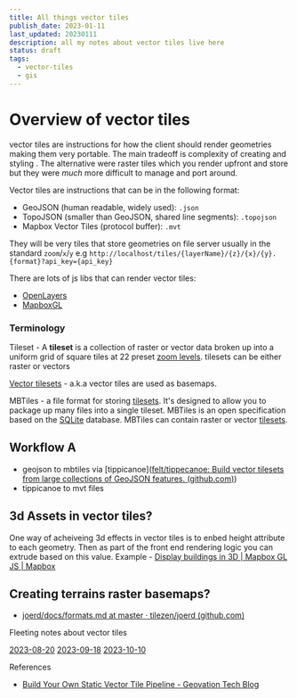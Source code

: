 ```yaml
---
title: All things vector tiles
publish_date: 2023-01-11
last_updated: 20230111
description: all my notes about vector tiles live here
status: draft
tags:
  - vector-tiles
  - gis
---
```


# Overview of vector tiles

vector tiles are instructions for how the client should render geometries making them very portable. The main tradeoff is complexity of creating and styling . The alternative were raster tiles which you render upfront and store but they were _much_ more difficult to manage and port around.

Vector tiles are instructions that can be in the following format:

- GeoJSON (human readable, widely used): `.json`
- TopoJSON (smaller than GeoJSON, shared line segments): `.topojson`
- Mapbox Vector Tiles (protocol buffer): `.mvt`

They will be very tiles that store geometries on file server usually in the standard `zoom`/`x`/`y` e.g `http://localhost/tiles/{layerName}/{z}/{x}/{y}.{format}?api_key={api_key}`


There are lots of js libs that can render vector tiles:
- [OpenLayers](http://openlayers.org/)
- [MapboxGL](https://www.mapbox.com/mapbox-gl/)

### Terminology

Tileset - A **tileset** is a collection of raster or vector data broken up into a uniform grid of square tiles at 22 preset [zoom levels](https://docs.mapbox.com/help/glossary/zoom-level/). tilesets can be either raster or vectors


[Vector tilesets](https://docs.mapbox.com/help/glossary/tileset/#vector-tilesets) - a.k.a vector tiles are used as basemaps.

MBTiles - a file format for storing [tilesets](https://docs.mapbox.com/help/glossary/tileset/). It's designed to allow you to package up many files into a single tileset.  MBTiles is an open specification based on the [SQLite](https://sqlite.org/) database. MBTiles can contain raster or vector [tilesets](https://docs.mapbox.com/help/glossary/tileset/).



## Workflow A

- geojson to mbtiles via [tippicanoe]([felt/tippecanoe: Build vector tilesets from large collections of GeoJSON features. (github.com)](https://github.com/felt/tippecanoe))
- tippicanoe to mvt files


## 3d Assets in vector tiles? 

One way of acheiveing 3d effects in vector tiles is to enbed height attribute to each geometry. Then as part of the front end rendering logic you can extrude based on this value. Example - [Display buildings in 3D | Mapbox GL JS | Mapbox](https://docs.mapbox.com/mapbox-gl-js/example/3d-buildings/)

 

## Creating terrains raster basemaps?
- [joerd/docs/formats.md at master · tilezen/joerd (github.com)](https://github.com/tilezen/joerd/blob/master/docs/formats.md)







Fleeting notes about vector tiles

[2023-08-20](fleeting-notes/2023-08-20.md)
[2023-09-18](fleeting-notes/2023-09-18.md)
[2023-10-10](fleeting-notes/2023-10-10.md)

References
 - [Build Your Own Static Vector Tile Pipeline - Geovation Tech Blog](https://geovation.github.io/build-your-own-static-vector-tile-pipeline)

